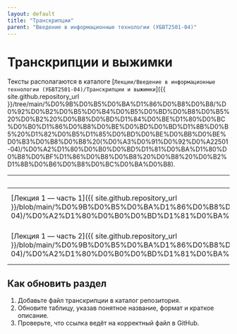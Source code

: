 ```yaml
---
layout: default
title: "Транскрипции"
parent: "Введение в информационные технологии (УБВТ2501-04)"
---
```


# Транскрипции и выжимки

Тексты располагаются в каталоге [`Лекции/Введение в информационные технологии (УБВТ2501-04)/Транскрипции и выжимки`]({{ site.github.repository_url }}/tree/main/%D0%9B%D0%B5%D0%BA%D1%86%D0%B8%D0%B8/%D0%92%D0%B2%D0%B5%D0%B4%D0%B5%D0%BD%D0%B8%D0%B5%20%D0%B2%20%D0%B8%D0%BD%D1%84%D0%BE%D1%80%D0%BC%D0%B0%D1%86%D0%B8%D0%BE%D0%BD%D0%BD%D1%8B%D0%B5%20%D1%82%D0%B5%D1%85%D0%BD%D0%BE%D0%BB%D0%BE%D0%B3%D0%B8%D0%B8%20(%D0%A3%D0%91%D0%92%D0%A22501-04)/%D0%A2%D1%80%D0%B0%D0%BD%D1%81%D0%BA%D1%80%D0%B8%D0%BF%D1%86%D0%B8%D0%B8%20%D0%B8%20%D0%B2%D1%8B%D0%B6%D0%B8%D0%BC%D0%BA%D0%B8).

| Файл | Формат | Описание |
| ---- | ------ | -------- |
| [Лекция 1 — часть 1]({{ site.github.repository_url }}/blob/main/%D0%9B%D0%B5%D0%BA%D1%86%D0%B8%D0%B8/%D0%92%D0%B2%D0%B5%D0%B4%D0%B5%D0%BD%D0%B8%D0%B5%20%D0%B2%20%D0%B8%D0%BD%D1%84%D0%BE%D1%80%D0%BC%D0%B0%D1%86%D0%B8%D0%BE%D0%BD%D0%BD%D1%8B%D0%B5%20%D1%82%D0%B5%D1%85%D0%BD%D0%BE%D0%BB%D0%BE%D0%B3%D0%B8%D0%B8%20(%D0%A3%D0%91%D0%92%D0%A22501-04)/%D0%A2%D1%80%D0%B0%D0%BD%D1%81%D0%BA%D1%80%D0%B8%D0%BF%D1%86%D0%B8%D0%B8%20%D0%B8%20%D0%B2%D1%8B%D0%B6%D0%B8%D0%BC%D0%BA%D0%B8/%D0%9B%D0%B5%D0%BA%D1%86%D0%B8%D1%8F_1_%D1%87%D0%B0%D1%81%D1%82%D1%8C_1.txt) | TXT | Первая часть расшифровки вводной лекции |
| [Лекция 1 — часть 2]({{ site.github.repository_url }}/blob/main/%D0%9B%D0%B5%D0%BA%D1%86%D0%B8%D0%B8/%D0%92%D0%B2%D0%B5%D0%B4%D0%B5%D0%BD%D0%B8%D0%B5%20%D0%B2%20%D0%B8%D0%BD%D1%84%D0%BE%D1%80%D0%BC%D0%B0%D1%86%D0%B8%D0%BE%D0%BD%D0%BD%D1%8B%D0%B5%20%D1%82%D0%B5%D1%85%D0%BD%D0%BE%D0%BB%D0%BE%D0%B3%D0%B8%D0%B8%20(%D0%A3%D0%91%D0%92%D0%A22501-04)/%D0%A2%D1%80%D0%B0%D0%BD%D1%81%D0%BA%D1%80%D0%B8%D0%BF%D1%86%D0%B8%D0%B8%20%D0%B8%20%D0%B2%D1%8B%D0%B6%D0%B8%D0%BC%D0%BA%D0%B8/%D0%9B%D0%B5%D0%BA%D1%86%D0%B8%D1%8F_1_%D1%87%D0%B0%D1%81%D1%82%D1%8C_2.txt) | TXT | Продолжение конспекта первой лекции |

## Как обновить раздел

1. Добавьте файл транскрипции в каталог репозитория.
2. Обновите таблицу, указав понятное название, формат и краткое описание.
3. Проверьте, что ссылка ведёт на корректный файл в GitHub.
